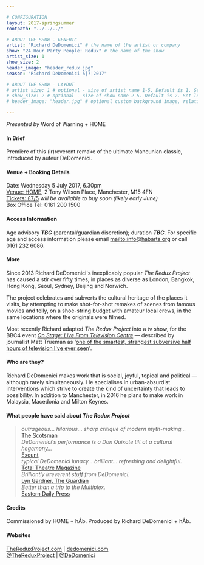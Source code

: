```yaml
---

# CONFIGURATION
layout: 2017-springsummer
rootpath: "../../../"

# ABOUT THE SHOW - GENERIC
artist: "Richard DeDomenici" # the name of the artist or company
show: "24 Hour Party People: Redux" # the name of the show
artist_size: 1
show_size: 2
header_image: "header_redux.jpg"
season: "Richard DeDomenici 5|7|2017"

# ABOUT THE SHOW - LAYOUT
# artist_size: 1 # optional - size of artist name 1-5. Default is 1. Set longer names to lower values
# show_size: 2 # optional - size of show name 2-5. Default is 2. Set longer names to lower values
# header_image: "header.jpg" # optional custom background image, relative to current page

---
```

*Presented by* Word of Warning *+* HOME      
           
#### In Brief     
Première of this (ir)reverent remake of the ultimate Mancunian classic, introduced by auteur DeDomenici.        
         
#### Venue + Booking Details       
Date: Wednesday 5 July 2017, 6.30pm              
<a href="http://homemcr.org/visit" target="_blank">Venue: HOME</a>, 2 Tony Wilson Place, Manchester, M15 4FN          
<a href="http://homemcr.org" target="_blank">Tickets: £7/5</a> *will be available to buy soon (likely early June)*           
Box Office Tel: 0161 200 1500             
              
#### Access Information      

Age advisory ***TBC*** (parental/guardian discretion); duration ***TBC***. For specific age and access information please email <mailto:info@habarts.org> or call 0161 232 6086.    

#### More
Since 2013 Richard DeDomenici's inexplicably popular *The Redux Project* has caused a stir over fifty times, in places as diverse as London, Bangkok, Hong Kong, Seoul, Sydney, Beijing and Norwich.         
         
The project celebrates and subverts the cultural heritage of the places it visits, by attempting to make shot-for-shot remakes of scenes from famous movies and telly, on a shoe-string budget with amateur local crews, in the same locations where the originals were filmed.         
          
Most recently Richard adapted *The Redux Project* into a tv show, for the BBC4 event <a href="http://www.bbc.co.uk/programmes/p038bxhz" target="_blank">*On Stage: Live From Television Centre*</a> — described by journalist Matt Trueman as '<a href="http://twitter.com/matttrueman/status/666028504119648256" target="_blank">one of the smartest, strangest subversive half hours of television I've ever seen</a>'.        
      
#### Who are they?    
Richard DeDomenici makes work that is social, joyful, topical and political — although rarely simultaneously. He specialises in urban-absurdist interventions which strive to create the kind of uncertainty that leads to possibility. In addition to Manchester, in 2016 he plans to make work in Malaysia, Macedonia and Milton Keynes.        
       
#### What people have said about *The Redux Project*         
>*outrageous… hilarious… sharp critique of modern myth-making…*<br><a href="http://www.scotsman.com/lifestyle/culture/theatre/theatre-review-buzzcut-various-venues-glasgow-1-2870020" target="_blank">The Scotsman</a>       
>*DeDomenici's performance is a Don Quixote tilt at a cultural hegemony…*<br><a href="http://exeuntmagazine.com/features/live-from-television-centre" target="_blank">Exeunt</a>   
>*typical DeDomenici lunacy… brilliant… refreshing and delightful.*<br><a href="http://totaltheatre.org.uk/richard-dedomenici-the-redux-project/" target="_blank">Total Theatre Magazine</a>   
>*Brilliantly irreverent stuff from DeDomenici.*<br><a href="https://twitter.com/lyngardner/status/666011949394710530" target="_blank">Lyn Gardner, The Guardian</a>      
>*Better than a trip to the Multiplex.*<br><a href="http://www.edp24.co.uk/going-out/review_richard_dedomenici_the_redux_project_1_4075953" target="_blank">Eastern Daily Press</a>           
        
#### Credits         
Commissioned by HOME + hÅb. Produced by Richard DeDomenici + hÅb.        
          
#### Websites       
<a href="http://dedomenici.com/redux" target="_blank">TheReduxProject.com</a> | <a href="http://dedomenici.com" target="_blank">dedomenici.com</a><br><a href="http://twitter.com/TheReduxProject" target="_blank">@TheReduxProject</a> | <a href="http://twitter.com/DeDomenici" target="_blank">@DeDomenici</a>
